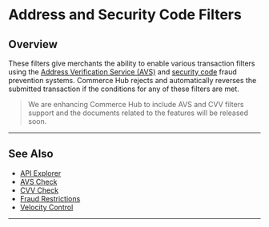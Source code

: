 # Address and Security Code Filters

## Overview

These filters give merchants the ability to enable various transaction filters using the [Address Verification Service (AVS)](?path=docs/Resources/FAQs-Glossary/Glossary.md#addressverificationservice) and [security code](?path=docs/Resources/FAQs-Glossary/Glossary.md#security-code) fraud prevention systems. Commerce Hub rejects and automatically reverses the submitted transaction if the conditions for any of these filters are met.

<!-- theme: danger -->
> We are enhancing Commerce Hub to include AVS and CVV filters support and the documents related to the features will be released soon.

---

## See Also

- [API Explorer](../api/?type=post&path=/payments/v1/charges)
- [AVS Check](?path=docs/Resources/Guides/Fraud/Address-Verification.md)
- [CVV Check](?path=docs/Resources/Guides/Fraud/Security-Code.md)
- [Fraud Restrictions](?path=docs/Resources/Guides/Fraud/Fraud-Settings-Restrictions.md)
- [Velocity Control](?path=docs/Resources/Guides/Fraud/Fraud-Settings-Velocity.md)

---

